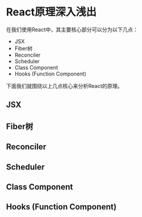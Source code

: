 # React原理深入浅出

在我们使用React中，其主要核心部分可以分为以下几点：

- JSX
- Fiber树
- Reconciler
- Scheduler
- Class Component
- Hooks (Function Component)

下面我们就围绕以上几点核心来分析React的原理。

## JSX

## Fiber树

## Reconciler

## Scheduler

## Class Component

## Hooks (Function Component)